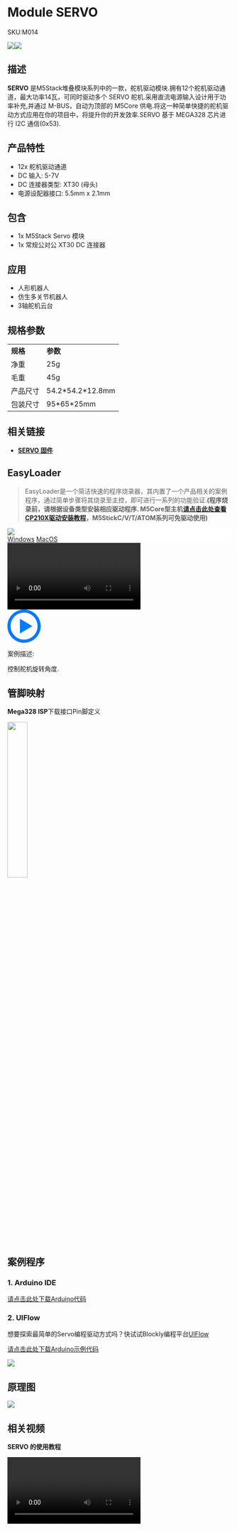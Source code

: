 # Module SERVO

<el-tag effect="plain">SKU:M014</el-tag>

<div class="product_pic"><img src="assets\img\product_pics\module\servo\servo_01.webp"><img src="assets\img\product_pics\module\servo\servo_02.webp"></div>

## 描述

**SERVO** 是M5Stack堆叠模块系列中的一款，舵机驱动模块.拥有12个舵机驱动通道，最大功率14瓦，可同时驱动多个 SERVO 舵机.采用直流电源输入设计用于功率补充,并通过 M-BUS，自动为顶部的 M5Core 供电.将这一种简单快捷的舵机驱动方式应用在你的项目中，将提升你的开发效率.SERVO 基于 MEGA328 芯片进行 I2C 通信(0x53).

## 产品特性

-  12x 舵机驱动通道
-  DC 输入: 5-7V
-  DC 连接器类型: XT30 (母头)
-  电源设配器接口: 5.5mm x 2.1mm

## 包含

-  1x M5Stack Servo 模块
-  1x 常规公对公 XT30 DC 连接器

## 应用

-  人形机器人
-  仿生多关节机器人
-  3轴舵机云台

## 规格参数

<table>
   <tr style="font-weight:bold">
      <td>规格</td>
      <td>参数</td>
   </tr>
   <tr>
      <td>净重</td>
      <td>25g</td>
   </tr>
   <tr>
      <td>毛重</td>
      <td>45g</td>
   </tr>
   <tr>
      <td>产品尺寸</td>
      <td>54.2*54.2*12.8mm</td>
   </tr>
   <tr>
      <td>包装尺寸</td>
      <td>95*65*25mm</td>
   </tr>
 </table>

## 相关链接

- **[SERVO 固件](https://github.com/m5stack/M5-ProductExampleCodes/tree/master/Module/SERVO/firmware_328p)**

## EasyLoader

>EasyLoader是一个简洁快速的程序烧录器，其内置了一个产品相关的案例程序，通过简单步骤将其烧录至主控，即可进行一系列的功能验证.**(程序烧录前，请根据设备类型安装相应驱动程序. M5Core型主机[请点击此处查看CP210X驱动安装教程](zh_CN/arduino/arduino_development?id=安装串口驱动)，M5StickC/V/T/ATOM系列可免驱动使用)**

<div class="easyloader-box">
    <div style="background-color:white;">
        <div><img src="https://m5stack.oss-cn-shenzhen.aliyuncs.com/image/easyloader_intro.webp"></div>
        <div class="easyloader-btn">
            <a href="https://m5stack.oss-cn-shenzhen.aliyuncs.com/EasyLoader/Windows/MODULE/EasyLoader_Servo_MODULE.exe">Windows</a>
            <a href="https://m5stack.oss-cn-shenzhen.aliyuncs.com/EasyLoader/MacOS/MODULE/EasyLoader_Servo_MODULE.dmg">MacOS</a>
            <!-- <a>Linux</a>
            <a>MacOS</a> -->
        </div>
    </div>
    <div>
        <video id="example_video" controls>
            <source src="https://m5stack.oss-cn-shenzhen.aliyuncs.com/video/Product_example_video/Module/SERVO_MODULE.mp4" type="video/mp4">
        </video>
        <div class="easyloader-mask">
        <a>
            <svg id="play-btn" t="1583228776634" class="icon" viewBox="0 0 1024 1024" version="1.1" xmlns="http://www.w3.org/2000/svg" p-id="4152" width="75" height="75"><path d="M512 0C229.216 0 0 229.216 0 512s229.216 512 512 512 512-229.216 512-512S794.784 0 512 0z m0 928C282.24 928 96 741.76 96 512S282.24 96 512 96s416 186.24 416 416-186.24 416-416 416zM384 288l384 224-384 224z" p-id="4153" fill="#007aff"></path></svg></a>
            <p>案例描述:</p>
            <p>控制舵机旋转角度.</p>
        </div>
    </div>
</div>

## 管脚映射

**Mega328 ISP**下载接口Pin脚定义

<img src="assets\img\product_pics\app\mega328_isp.webp" width="30%" height="30%">

## 案例程序

### 1. Arduino IDE

[请点击此处下载Arduino代码](https://github.com/m5stack/M5Stack/tree/master/examples/Modules/SERVO)

### 2. UIFlow

想要探索最简单的Servo编程驱动方式吗？快试试Blockly编程平台[UIFlow](http://flow.m5stack.com)

[请点击此处下载Arduino示例代码](https://github.com/m5stack/M5-ProductExampleCodes/tree/master/Module/SERVO/UIFlow)

<img src="assets/img/product_pics/module/module_example/SERVO/example_module_servo_01.webp">

## 原理图

<img src="assets/img/product_pics/module/servo_sch.webp">

## 相关视频

**SERVO 的使用教程**

<video class="video_size" controls>
    <source src="https://m5stack.oss-cn-shenzhen.aliyuncs.com/video/%E6%95%99%E7%A8%8B/Servo/E4%20-%20Servo%20Demo(UIFlow%20Tutorials%205).mp4" type="video/mp4">
</video>

<script>

   var purchase_link = 'https://m5stack.com/collections/m5-module/products/servo-module';

   anchor_search(purchase_link);
   scrollFunc();

</script>